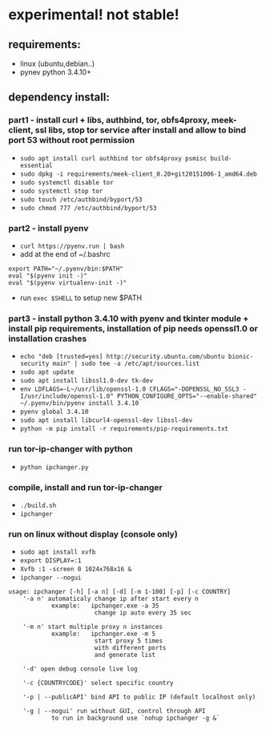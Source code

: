 # experimental! not stable!

## requirements:
- linux (ubuntu,debian..)
- pynev python 3.4.10+
 
## dependency install:
### part1 - install curl + libs, authbind, tor, obfs4proxy, meek-client, ssl libs, stop tor service after install and allow to bind port 53 without root permission
- `sudo apt install curl authbind tor obfs4proxy psmisc build-essential`
- `sudo dpkg -i requirements/meek-client_0.20+git20151006-1_amd64.deb`
- `sudo systemctl disable tor`
- `sudo systemctl stop tor`
- `sudo touch /etc/authbind/byport/53`
- `sudo chmod 777 /etc/authbind/byport/53`

### part2 - install pyenv
- `curl https://pyenv.run | bash`
- add at the end of ~/.bashrc
```
export PATH="~/.pyenv/bin:$PATH"
eval "$(pyenv init -)"
eval "$(pyenv virtualenv-init -)"
```
- run `exec $SHELL` to setup new $PATH
### part3 - install python 3.4.10 with pyenv and tkinter module + install pip requirements, installation of pip needs openssl1.0 or installation crashes

- `echo "deb [trusted=yes] http://security.ubuntu.com/ubuntu bionic-security main" | sudo tee -a /etc/apt/sources.list`
- `sudo apt update`
- `sudo apt install libssl1.0-dev tk-dev`
- `env LDFLAGS=-L~/usr/lib/openssl-1.0 CFLAGS="-DOPENSSL_NO_SSL3 -I/usr/include/openssl-1.0" PYTHON_CONFIGURE_OPTS="--enable-shared" ~/.pyenv/bin/pyenv install 3.4.10`
- `pyenv global 3.4.10`
- `sudo apt install libcurl4-openssl-dev libssl-dev`
- `python -m pip install -r requirements/pip-requirements.txt`

### run tor-ip-changer with python
- `python ipchanger.py`

### compile, install and run tor-ip-changer
- `./build.sh`
- `ipchanger`

### run on linux without display (console only)
- `sudo apt install xvfb`
- `export DISPLAY=:1`
- `Xvfb :1 -screen 0 1024x768x16 &`
- `ipchanger --nogui`

```
usage: ipchanger [-h] [-a n] [-d] [-m 1-100] [-p] [-c COUNTRY]
    '-a n' automaticaly change ip after start every n
            example:   ipchanger.exe -a 35
                        change ip auto every 35 sec

    '-m n' start multiple proxy n instances
            example:   ipchanger.exe -m 5
                        start proxy 5 times
                        with different ports
                        and generate list

    '-d' open debug console live log

    '-c {COUNTRYCODE}' select specific country
    
    '-p | --publicAPI' bind API to public IP (default localhost only)

    '-g | --nogui' run without GUI, control through API
            to run in background use `nohup ipchanger -g &`
```